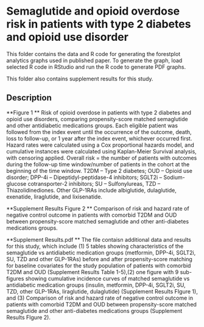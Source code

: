 Semaglutide and opioid overdose risk in patients with type 2 diabetes and opioid use disorder
=============================================================

This folder contains the data and R code for generating the forestplot analytics graphs used in published paper.
To generate the graph, load selected R code in RStudio and run the R code to generate PDF graphs.

This folder also contains supplement results for this study.


Description
----------

**Figure 1 **  Risk of opioid overdose in patients with type 2 diabetes and opioid use disorders, comparing propensity-score matched semaglutide and other antidiabetic medications groups. Each eligible patient was followed from the index event until the occurrence of the outcome, death, loss to follow-up, or 1 year after the index event, whichever occurred first. Hazard rates were calculated using a Cox proportional hazards model, and cumulative instances were calculated using Kaplan-Meier Survival analysis, with censoring applied.  Overall risk = the number of patients with outcomes during the follow-up time window/number of patients in the cohort at the beginning of the time window. T2DM – Type 2 diabetes; OUD – Opioid use disorder; DPP-4i – Dipeptidyl-peptidase-4 inhibitors; SGLT2i – Sodium-glucose cotransporter-2 inhibitors; SU – Sulfonylureas, TZD –  Thiazolidinediones. Other GLP-1RAs include albiglutide, dulaglutide, exenatide, liraglutide, and lixisenatide. 


**Supplement Results Figure 2 **  Comparison of risk and hazard rate of negative control outcome in patients with comorbid T2DM and OUD between propensity-score matched semaglutide and other anti-diabetes medications groups.


**Supplement Results.pdf **  The file contaisn additional data and results for this study, which include (1) 5 tables showing characteristics of the semaglutide vs antidiabetic medication groups (metformin, DPP-4i, SGLT2i, SU, TZD and other GLP-1RAs) before and after propensity-score matching for baseline covariates for the study population of patients with comorbid T2DM and OUD (Supplement Results Table 1-5),(2)  one figure with 9 sub-figures showing cumulative incidence curves of matched semaglutide vs antidiabetic medication groups (insulin, metformin, DPP-4i, SGLT2i, SU, TZD,  other GLP-1RAs, liraglutide, dulaglutide) (Supplement Results FIgure 1), and (3) Comparison of risk and hazard rate of negative control outcome in patients with comorbid T2DM and OUD between propensity-score matched semaglutide and other anti-diabetes medications groups (Supplement Results FIgure 2).



